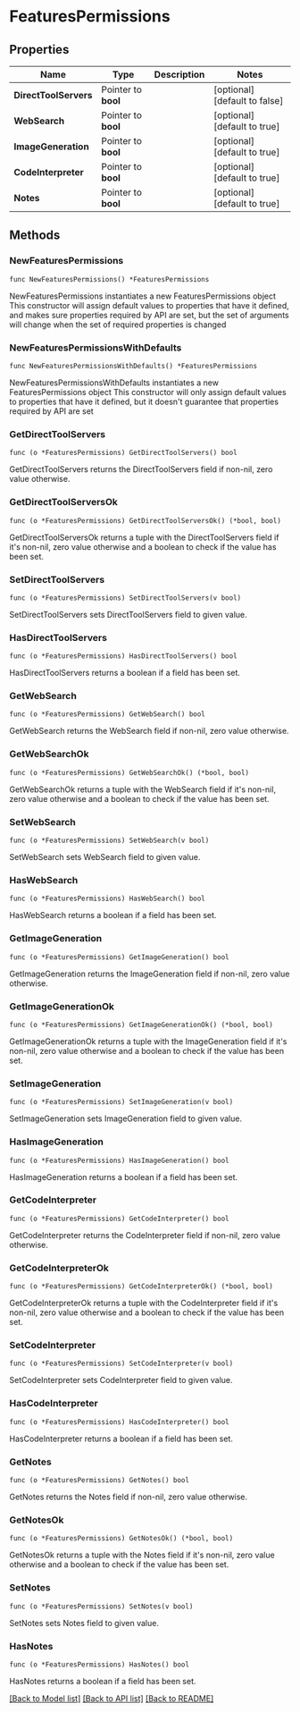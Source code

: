 # FeaturesPermissions

## Properties

Name | Type | Description | Notes
------------ | ------------- | ------------- | -------------
**DirectToolServers** | Pointer to **bool** |  | [optional] [default to false]
**WebSearch** | Pointer to **bool** |  | [optional] [default to true]
**ImageGeneration** | Pointer to **bool** |  | [optional] [default to true]
**CodeInterpreter** | Pointer to **bool** |  | [optional] [default to true]
**Notes** | Pointer to **bool** |  | [optional] [default to true]

## Methods

### NewFeaturesPermissions

`func NewFeaturesPermissions() *FeaturesPermissions`

NewFeaturesPermissions instantiates a new FeaturesPermissions object
This constructor will assign default values to properties that have it defined,
and makes sure properties required by API are set, but the set of arguments
will change when the set of required properties is changed

### NewFeaturesPermissionsWithDefaults

`func NewFeaturesPermissionsWithDefaults() *FeaturesPermissions`

NewFeaturesPermissionsWithDefaults instantiates a new FeaturesPermissions object
This constructor will only assign default values to properties that have it defined,
but it doesn't guarantee that properties required by API are set

### GetDirectToolServers

`func (o *FeaturesPermissions) GetDirectToolServers() bool`

GetDirectToolServers returns the DirectToolServers field if non-nil, zero value otherwise.

### GetDirectToolServersOk

`func (o *FeaturesPermissions) GetDirectToolServersOk() (*bool, bool)`

GetDirectToolServersOk returns a tuple with the DirectToolServers field if it's non-nil, zero value otherwise
and a boolean to check if the value has been set.

### SetDirectToolServers

`func (o *FeaturesPermissions) SetDirectToolServers(v bool)`

SetDirectToolServers sets DirectToolServers field to given value.

### HasDirectToolServers

`func (o *FeaturesPermissions) HasDirectToolServers() bool`

HasDirectToolServers returns a boolean if a field has been set.

### GetWebSearch

`func (o *FeaturesPermissions) GetWebSearch() bool`

GetWebSearch returns the WebSearch field if non-nil, zero value otherwise.

### GetWebSearchOk

`func (o *FeaturesPermissions) GetWebSearchOk() (*bool, bool)`

GetWebSearchOk returns a tuple with the WebSearch field if it's non-nil, zero value otherwise
and a boolean to check if the value has been set.

### SetWebSearch

`func (o *FeaturesPermissions) SetWebSearch(v bool)`

SetWebSearch sets WebSearch field to given value.

### HasWebSearch

`func (o *FeaturesPermissions) HasWebSearch() bool`

HasWebSearch returns a boolean if a field has been set.

### GetImageGeneration

`func (o *FeaturesPermissions) GetImageGeneration() bool`

GetImageGeneration returns the ImageGeneration field if non-nil, zero value otherwise.

### GetImageGenerationOk

`func (o *FeaturesPermissions) GetImageGenerationOk() (*bool, bool)`

GetImageGenerationOk returns a tuple with the ImageGeneration field if it's non-nil, zero value otherwise
and a boolean to check if the value has been set.

### SetImageGeneration

`func (o *FeaturesPermissions) SetImageGeneration(v bool)`

SetImageGeneration sets ImageGeneration field to given value.

### HasImageGeneration

`func (o *FeaturesPermissions) HasImageGeneration() bool`

HasImageGeneration returns a boolean if a field has been set.

### GetCodeInterpreter

`func (o *FeaturesPermissions) GetCodeInterpreter() bool`

GetCodeInterpreter returns the CodeInterpreter field if non-nil, zero value otherwise.

### GetCodeInterpreterOk

`func (o *FeaturesPermissions) GetCodeInterpreterOk() (*bool, bool)`

GetCodeInterpreterOk returns a tuple with the CodeInterpreter field if it's non-nil, zero value otherwise
and a boolean to check if the value has been set.

### SetCodeInterpreter

`func (o *FeaturesPermissions) SetCodeInterpreter(v bool)`

SetCodeInterpreter sets CodeInterpreter field to given value.

### HasCodeInterpreter

`func (o *FeaturesPermissions) HasCodeInterpreter() bool`

HasCodeInterpreter returns a boolean if a field has been set.

### GetNotes

`func (o *FeaturesPermissions) GetNotes() bool`

GetNotes returns the Notes field if non-nil, zero value otherwise.

### GetNotesOk

`func (o *FeaturesPermissions) GetNotesOk() (*bool, bool)`

GetNotesOk returns a tuple with the Notes field if it's non-nil, zero value otherwise
and a boolean to check if the value has been set.

### SetNotes

`func (o *FeaturesPermissions) SetNotes(v bool)`

SetNotes sets Notes field to given value.

### HasNotes

`func (o *FeaturesPermissions) HasNotes() bool`

HasNotes returns a boolean if a field has been set.


[[Back to Model list]](../README.md#documentation-for-models) [[Back to API list]](../README.md#documentation-for-api-endpoints) [[Back to README]](../README.md)



